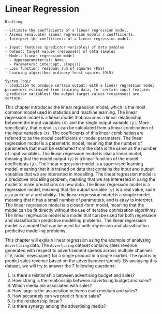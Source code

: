 # Linear Regression

```{admonition} Status
Drafting
```

```{admonition} Objectives
- Estimate the coefficients of a linear regression model.
- Assess (evaluate) linear regression models / coefficients.
- Interpret the coefficients of a linear regression model.
```

```{admonition} Ingredients
- Input: features (predictor variables) of data samples
- Output: target values (responses) of data samples
- Model: linear regression model
  - Hyperparameter(s): None
  - Parameters: intercept, slope(s)
- Loss function: residual sum of squares (RSS)
- Learning algorithm: ordinary least squares (OLS)
```

```{admonition} Transparency
System logic
- Condition to produce certain output: with a linear regression model parameters estimated from training data, for certain input features (predictor variables) the output target values (responses) are certain.
```

<!-- Generated by Copilot -->
This chapter introduces the linear regression model, which is the most common model used in statistics and machine learning. The linear regression model is a linear model that assumes a linear relationship between the input variables `(X)` and the single output variable `(y)`. More specifically, that output `(y)` can be calculated from a linear combination of the input variables `(X)`. The coefficients of this linear combination are referred to as the model coefficients or model parameters. The linear regression model is a parametric model, meaning that the number of parameters that must be estimated from the data is the same as the number of input variables. The linear regression model is also a linear model, meaning that the model output `(y)` is a linear function of the model coefficients `(β)`. The linear regression model is a supervised learning model, meaning that it is trained on data that contains the input and output variables that we are interested in modelling. The linear regression model is a predictive modelling problem, meaning that we are interested in using the model to make predictions on new data. The linear regression model is a regression model, meaning that the output variable `(y)` is a real value, such as a price or a probability. The linear regression model is a simple model, meaning that it has a small number of parameters, and is easy to interpret. The linear regression model is a closed-form model, meaning that the model can be fit directly without the use of iterative optimization algorithms. The linear regression model is a model that can be used for both regression and classification predictive modelling problems. The linear regression model is a model that can be used for both regression and classification predictive modelling problems.

<!-- - [Load Datasets](#Load-Datasets)
- [3.1 Simple Linear Regression](#3.1-Simple-Linear-Regression)
- [3.2 Multiple Linear Regression](#3.2-Multiple-Linear-Regression)
- [3.3 Other Considerations in the Regression Model](#3.3-Other-Considerations-in-the-Regression-Model) -->

This chapter will explain linear regression using the example of analysing `Advertising` data. The `Advertising` dataset contains sales revenue generated with respect to advertisement spends across multiple channels (TV, radio, newspaper) for a single product in a single market. The goal is to predict sales revenue based on the advertisement spends. By analysing this dataset, we will try to answer the 7 following questions:

1. Is there a relationship between advertising budget and sales?
2. How strong is the relationship between advertising budget and sales?
3. Which media are associated with sales?
4. How large is the association between each medium and sales?
5. How accurately can we predict future sales?
6. Is the relationship linear?
7. Is there synergy among the advertising media?
